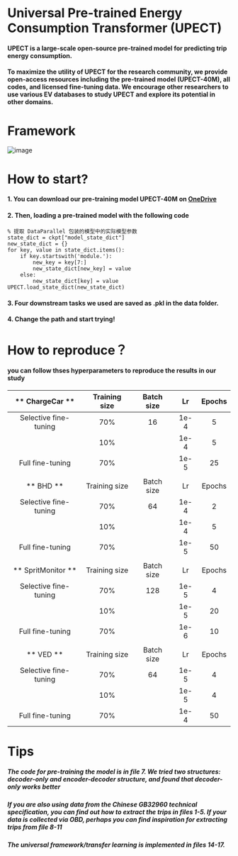 # Universal Pre-trained Energy Consumption Transformer (UPECT)
#### UPECT is a large-scale open-source pre-trained model for predicting trip energy consumption. 

#### To maximize the utility of UPECT for the research community, we provide open-access resources including the pre-trained model (UPECT-40M), all codes, and licensed fine-tuning data. We encourage other researchers to use various EV databases to study UPECT and explore its potential in other domains.

# Framework

![image](https://github.com/RaganrokV/UPECT/assets/73992419/e5724b74-4a8b-4d1f-aacd-700dce2bb595)

# How to start?

#### 1. You can download our pre-training model UPECT-40M on [OneDrive](https://1drv.ms/u/c/284956e407934917/Ed6g9DN4KRFJh5Zbyo50MowByxbMMutr_ExWMJwA2qzWEA?e=IP2TJq)
#### 2. Then, loading a pre-trained model with the following code
```ckpt = torch.load('11-pretrained_incremental_learning/model/UPECT_40M.pt')
% 提取 DataParallel 包装的模型中的实际模型参数
state_dict = ckpt["model_state_dict"]
new_state_dict = {}
for key, value in state_dict.items():
    if key.startswith('module.'):
        new_key = key[7:]  
        new_state_dict[new_key] = value
    else:
        new_state_dict[key] = value
UPECT.load_state_dict(new_state_dict)
```
#### 3. Four downstream tasks we used are saved as .pkl in the data folder.
#### 4. Change the path and start trying!

# How to reproduce？

#### you can follow thses hyperparameters to reproduce the results in our study

|   **    ChargeCar   **  | Training size | Batch size |  Lr  | Epochs |
|:-----------------------:|:-------------:|:----------:|:----:|:------:|
|  Selective fine-tuning  |      70%      |     16     | 1e-4 |    5   |
|                         |      10%      |            | 1e-4 |    5   |
|     Full fine-tuning    |      70%      |            | 1e-5 |   25   |
|                         |               |            |      |        |
|      **    BHD   **     | Training size | Batch size |  Lr  | Epochs |
|  Selective fine-tuning  |      70%      |     64     | 1e-4 |    2   |
|                         |      10%      |            | 1e-4 |    5   |
|     Full fine-tuning    |      70%      |            | 1e-5 |   50   |
|                         |               |            |      |        |
| **    SpritMonitor   ** | Training size | Batch size |  Lr  | Epochs |
|  Selective fine-tuning  |      70%      |     128    | 1e-5 |    4   |
|                         |      10%      |            | 1e-5 |   20   |
|     Full fine-tuning    |      70%      |            | 1e-6 |   10   |
|                         |               |            |      |        |
|      **    VED   **     | Training size | Batch size |  Lr  | Epochs |
|  Selective fine-tuning  |      70%      |     64     | 1e-5 |    4   |
|                         |      10%      |            | 1e-5 |    4   |
|     Full fine-tuning    |      70%      |            | 1e-4 |   50   |


# Tips
##### The code for pre-training the model is in file 7. We tried two structures: decoder-only and encoder-decoder structure, and found that decoder-only works better
##### If you are also using data from the Chinese GB32960 technical specification, you can find out how to extract the trips in files 1-5. If your data is collected via OBD, perhaps you can find inspiration for extracting trips from file 8-11
##### The universal framework/transfer learning is implemented in files 14-17.
